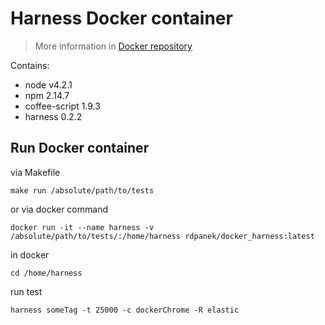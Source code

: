 # Harness Docker container
> More information in [Docker repository](https://hub.docker.com/r/rdpanek/docker_harness/)

Contains:
- node v4.2.1
- npm 2.14.7
- coffee-script 1.9.3
- harness 0.2.2

## Run Docker container
via Makefile
```
make run /absolute/path/to/tests
```

or via docker command
```
docker run -it --name harness -v /absolute/path/to/tests/:/home/harness rdpanek/docker_harness:latest
```

in docker
```
cd /home/harness
```

run test
```
harness someTag -t 25000 -c dockerChrome -R elastic
```